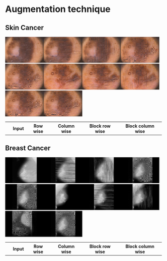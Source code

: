 # Augmentation technique

## Skin Cancer

<table>
  <tr>
    <th>&nbsp;</th>
    <th>Input</th>
    <th>Row wise</th>
    <th>Column wise</th>
    <th>Block row wise</th>
    <th>Block column wise</th>
  </tr>
  <tr>
    <tr><img src="https://github.com/lalit-kaim/Augmentation/blob/main/images/img1.jpeg?raw=true" height="83" width="124" alt="input images"></tr>
    <tr><img src="https://github.com/lalit-kaim/Augmentation/blob/main/images/img1_rw.jpeg?raw=true" height="83" width="124" alt="input images"></tr>
    <tr><img src="https://github.com/lalit-kaim/Augmentation/blob/main/images/img1_cw.jpeg?raw=true" height="83" width="124" alt="input images"></tr>
    <tr><img src="https://github.com/lalit-kaim/Augmentation/blob/main/images/img1_block_rw.jpeg?raw=true" height="83" width="124" alt="input images"></tr>
    <tr><img src="https://github.com/lalit-kaim/Augmentation/blob/main/images/img1_block_cw.jpeg?raw=true" height="83" width="124" alt="input images"></tr>
  </tr>
  <tr>
    <tr><img src="https://github.com/lalit-kaim/Augmentation/blob/main/images/img2.jpeg?raw=true" height="83" width="124" alt="input images"></tr>
    <tr><img src="https://github.com/lalit-kaim/Augmentation/blob/main/images/img2_rw.jpeg?raw=true" height="83" width="124" alt="input images"></tr>
    <tr><img src="https://github.com/lalit-kaim/Augmentation/blob/main/images/img2_cw.jpeg?raw=true" height="83" width="124" alt="input images"></tr>
    <tr><img src="https://github.com/lalit-kaim/Augmentation/blob/main/images/img2_block_rw.jpeg?raw=true" height="83" width="124" alt="input images"></tr>
    <tr><img src="https://github.com/lalit-kaim/Augmentation/blob/main/images/img2_block_cw.jpeg?raw=true" height="83" width="124" alt="input images"></tr>
  </tr>
</table>

## Breast Cancer

<table>
  <tr>
    <th>&nbsp;</th>
    <th>Input</th>
    <th>Row wise</th>
    <th>Column wise</th>
    <th>Block row wise</th>
    <th>Block column wise</th>
  </tr>
  <tr>
    <tr><img src="https://github.com/lalit-kaim/Augmentation/blob/main/images/mias_im1.jpeg?raw=true" height="83" width="124" alt="input images"></tr>
    <tr><img src="https://github.com/lalit-kaim/Augmentation/blob/main/images/mias_im1_rw.jpeg?raw=true" height="83" width="124" alt="input images"></tr>
    <tr><img src="https://github.com/lalit-kaim/Augmentation/blob/main/images/mias_im1_cw.jpeg?raw=true" height="83" width="124" alt="input images"></tr>
    <tr><img src="https://github.com/lalit-kaim/Augmentation/blob/main/images/mias_block_im1_rw.jpeg?raw=true" height="83" width="124" alt="input images"></tr>
    <tr><img src="https://github.com/lalit-kaim/Augmentation/blob/main/images/mias_block_im1_cw.jpeg?raw=true" height="83" width="124" alt="input images"></tr>
  </tr>
    <tr>
    <tr><img src="https://github.com/lalit-kaim/Augmentation/blob/main/images/mias_im2.jpeg?raw=true" height="83" width="124" alt="input images"></tr>
    <tr><img src="https://github.com/lalit-kaim/Augmentation/blob/main/images/mias_im2_rw.jpeg?raw=true" height="83" width="124" alt="input images"></tr>
    <tr><img src="https://github.com/lalit-kaim/Augmentation/blob/main/images/mias_im2_cw.jpeg?raw=true" height="83" width="124" alt="input images"></tr>
    <tr><img src="https://github.com/lalit-kaim/Augmentation/blob/main/images/mias_block_im2_rw.jpeg?raw=true" height="83" width="124" alt="input images"></tr>
    <tr><img src="https://github.com/lalit-kaim/Augmentation/blob/main/images/mias_block_im2_cw.jpeg?raw=true" height="83" width="124" alt="input images"></tr>
  </tr>
</table>
